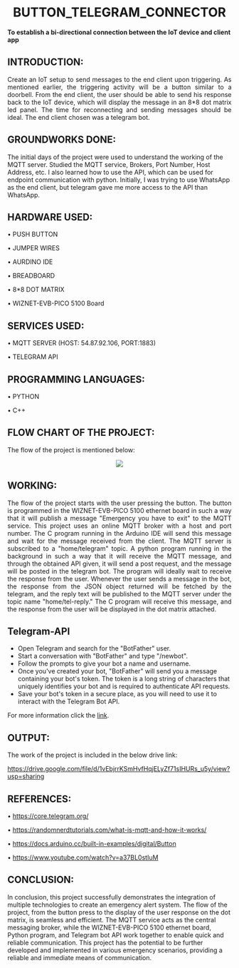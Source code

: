 <h1 align="center">BUTTON_TELEGRAM_CONNECTOR</h1>

**To establish a bi-directional connection between the IoT device and client app**
 
## INTRODUCTION:
<p style='text-align: justify;'> Create an IoT setup to send messages to the end client upon triggering. As mentioned earlier, the triggering activity will be a button similar to a doorbell. From the end client, the user should be able to send his response back to the IoT device, which will display the message in an 8*8 dot matrix led panel. The time for reconnecting and sending messages should be ideal. The end client chosen was a telegram bot.
 </p>

## GROUNDWORKS DONE:
The initial days of the project were used to understand the working of the MQTT server. Studied the MQTT service, Brokers, Port Number, Host Address, etc. I also learned how to use the API, which can be used for endpoint communication with python. Initially, I was trying to use WhatsApp as the end client, but telegram gave me more access to the API than WhatsApp.

## HARDWARE USED:

•	PUSH BUTTON 

•	JUMPER WIRES

•	AURDINO IDE

•	BREADBOARD

•	8*8 DOT MATRIX

•	WIZNET-EVB-PICO 5100 Board

## SERVICES USED:

•	MQTT SERVER (HOST: 54.87.92.106, PORT:1883)

•	TELEGRAM API

## PROGRAMMING LANGUAGES:

•	PYTHON

•	C++

## FLOW CHART OF THE PROJECT:

The flow of the project is mentioned below:

<p align="center">
  <img src="https://user-images.githubusercontent.com/114398468/220898884-dc1a2bce-a487-47a5-b821-2cdb071e53fd.png" />
</p>

## WORKING:

<p style='text-align: justify;'>The flow of the project starts with the user pressing the button. The button is programmed in the WIZNET-EVB-PICO 5100 ethernet board in such a way that it will publish a message "Emergency you have to exit" to the MQTT service. This project uses an online MQTT broker with a host and port number. The C program running in the Arduino IDE will send this message and wait for the message received from the client. The MQTT server is subscribed to a "home/telegram" topic. A python program running in the background in such a way that it will receive the MQTT message, and through the obtained API given, it will send a post request, and the message will be posted in the telegram bot. The program will ideally wait to receive the response from the user. Whenever the user sends a message in the bot, the response from the JSON object returned will be fetched by the telegram, and the reply text will be published to the MQTT server under the topic name "home/tel-reply." The C program will receive this message, and the response from the user will be displayed in the dot matrix attached. 
 </p>

## Telegram-API

- Open Telegram and search for the "BotFather" user.
- Start a conversation with "BotFather" and type "/newbot".
- Follow the prompts to give your bot a name and username.
- Once you've created your bot, "BotFather" will send you a message containing your bot's token. The token is a long string of characters that uniquely identifies your bot and is required to authenticate API requests.
- Save your bot's token in a secure place, as you will need to use it to interact with the Telegram Bot API.

For more information click the [link](https://core.telegram.org/api/obtaining_api_id).

## OUTPUT:

The work of the project is included in the below drive link:

https://drive.google.com/file/d/1vEbjrrKSmHvfHqjELyZf71sIHURs_u5y/view?usp=sharing

## REFERENCES:

•	https://core.telegram.org/

•	https://randomnerdtutorials.com/what-is-mqtt-and-how-it-works/

•	https://docs.arduino.cc/built-in-examples/digital/Button

•	https://www.youtube.com/watch?v=a37BL0stIuM

##  CONCLUSION:
In conclusion, this project successfully demonstrates the integration of multiple technologies to create an emergency alert system. The flow of the project, from the button press to the display of the user response on the dot matrix, is seamless and efficient. The MQTT service acts as the central messaging broker, while the WIZNET-EVB-PICO 5100 ethernet board, Python program, and Telegram bot API work together to enable quick and reliable communication. This project has the potential to be further developed and implemented in various emergency scenarios, providing a reliable and immediate means of communication.

